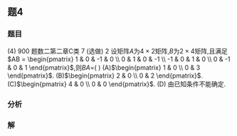 ## 题4
### 题目
(4) 900 题数二第二章$\mathrm{C}$类 7 (选做) 2 
设矩阵$A$为$4 \times 2$矩阵,$B$为$2 \times 4$矩阵,且满足$AB = \begin{pmatrix} 1 & 0 & -1 & 0 \\ 0 & 1 & 0 & -1 \\ -1 & 0 & 1 & 0 \\ 0 & -1 & 0 & 1 \end{pmatrix}$,则$BA =$( )
(A)$\begin{pmatrix} 1 & 0 \\ 0 & 3 \end{pmatrix}$. (B)$\begin{pmatrix} 2 & 0 \\ 0 & 2 \end{pmatrix}$. (C)$\begin{pmatrix} 4 & 0 \\ 0 & 0 \end{pmatrix}$. (D) 由已知条件不能确定.
### 分析

### 解